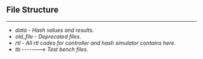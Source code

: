 ## File Structure
----- 
* *data - Hash values and results*.
* *old_file - Deprecated files*.
* *rtl - All rtl codes for controller and hash simulator contains here*.
* *tb -------> Test bench files*.

